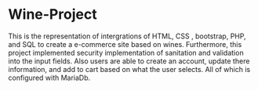 # Wine-Project
This is the representation of intergrations of HTML, CSS , bootstrap, PHP, and SQL to create a e-commerce site based on wines.
Furthermore, this project implemented security implementation of sanitation and validation into the input fields. Also users
are able to create an account, update there information, and add to cart based on what the user selects. All of which is configured
with MariaDb.
